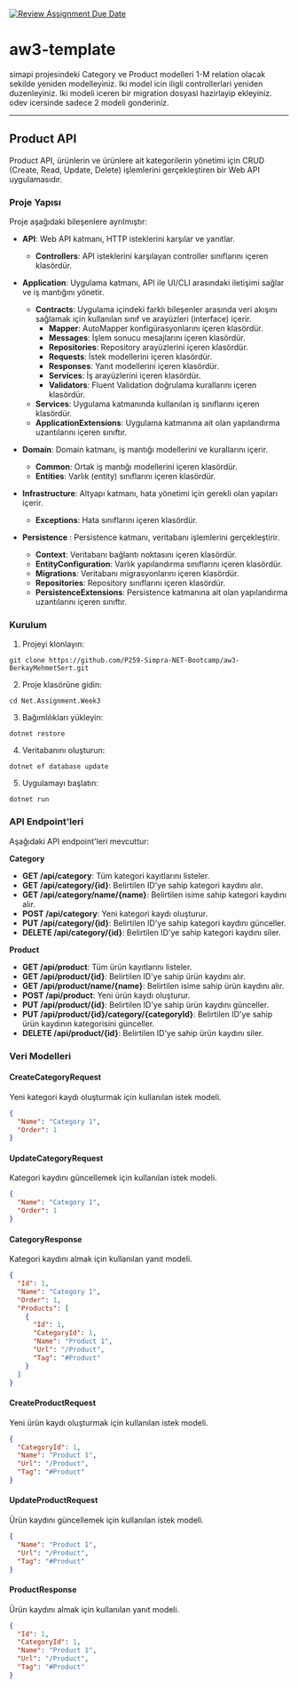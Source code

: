 [![Review Assignment Due Date](https://classroom.github.com/assets/deadline-readme-button-24ddc0f5d75046c5622901739e7c5dd533143b0c8e959d652212380cedb1ea36.svg)](https://classroom.github.com/a/gaQlcHTs)
# aw3-template

simapi projesindeki Category ve Product modelleri 1-M relation olacak sekilde yeniden modelleyiniz.
Iki model icin iligli controllerlari yeniden duzenleyiniz. 
Iki modeli iceren bir migration dosyasi hazirlayip ekleyiniz. 
odev icersinde sadece 2 modeli gonderiniz. 

---

## Product API

Product API, ürünlerin ve ürünlere ait kategorilerin yönetimi için CRUD (Create, Read, Update, Delete) işlemlerini gerçekleştiren bir Web API uygulamasıdır.

### Proje Yapısı

Proje aşağıdaki bileşenlere ayrılmıştır:

- **API**: Web API katmanı, HTTP isteklerini karşılar ve yanıtlar.
    - **Controllers**: API isteklerini karşılayan controller sınıflarını içeren klasördür.

- **Application**: Uygulama katmanı, API ile UI/CLI arasındaki iletişimi sağlar ve iş mantığını yönetir.
    - **Contracts**: Uygulama içindeki farklı bileşenler arasında veri akışını sağlamak için kullanılan sınıf ve arayüzleri (interface) içerir. 
      - **Mapper**: AutoMapper konfigürasyonlarını içeren klasördür.
      - **Messages**: İşlem sonucu mesajlarını içeren klasördür.
      - **Repositories**: Repository arayüzlerini içeren klasördür.
      - **Requests**: İstek modellerini içeren klasördür.
      - **Responses**: Yanıt modellerini içeren klasördür.
      - **Services**: İş arayüzlerini içeren klasördür.
      - **Validators**: Fluent Validation doğrulama kurallarını içeren klasördür.
    - **Services**: Uygulama katmanında kullanılan iş sınıflarını içeren klasördür.
    - **ApplicationExtensions**: Uygulama katmanına ait olan yapılandırma uzantılarını içeren sınıftır.

- **Domain**: Domain katmanı, iş mantığı modellerini ve kurallarını içerir.
    - **Common**: Ortak iş mantığı modellerini içeren klasördür.
    - **Entities**: Varlık (entity) sınıflarını içeren klasördür.

- **Infrastructure**: Altyapı katmanı, hata yönetimi için gerekli olan yapıları içerir.
    - **Exceptions**: Hata sınıflarını içeren klasördür.
  
- **Persistence** : Persistence katmanı, veritabanı işlemlerini gerçekleştirir.
    - **Context**: Veritabanı bağlantı noktasını içeren klasördür.
    - **EntityConfiguration**: Varlık yapılandırma sınıflarını içeren klasördür.
    - **Migrations**: Veritabanı migrasyonlarını içeren klasördür.
    - **Repositories**: Repository sınıflarını içeren klasördür.
    - **PersistenceExtensions**: Persistence katmanına ait olan yapılandırma uzantılarını içeren sınıftır.

### Kurulum

1. Projeyi klonlayın:
```shell
git clone https://github.com/P259-Simpra-NET-Bootcamp/aw3-BerkayMehmetSert.git
```

2. Proje klasörüne gidin:
```shell
cd Net.Assignment.Week3
```

3. Bağımlılıkları yükleyin:
```shell
dotnet restore
```

4. Veritabanını oluşturun:
```shell
dotnet ef database update
```

5. Uygulamayı başlatın:
```shell
dotnet run
```

### API Endpoint'leri

Aşağıdaki API endpoint'leri mevcuttur:

**Category**

- **GET /api/category**: Tüm kategori kayıtlarını listeler.
- **GET /api/category/{id}**: Belirtilen ID'ye sahip kategori kaydını alır.
- **GET /api/category/name/{name}**: Belirtilen isime sahip kategori kaydını alır.
- **POST /api/category**: Yeni kategori kaydı oluşturur.
- **PUT /api/category/{id}**: Belirtilen ID'ye sahip kategori kaydını günceller.
- **DELETE /api/category/{id}**: Belirtilen ID'ye sahip kategori kaydını siler.

**Product**

- **GET /api/product**: Tüm ürün kayıtlarını listeler.
- **GET /api/product/{id}**: Belirtilen ID'ye sahip ürün kaydını alır.
- **GET /api/product/name/{name}**: Belirtilen isime sahip ürün kaydını alır.
- **POST /api/product**: Yeni ürün kaydı oluşturur.
- **PUT /api/product/{id}**: Belirtilen ID'ye sahip ürün kaydını günceller.
- **PUT /api/product/{id}/category/{categoryId}**: Belirtilen ID'ye sahip ürün kaydının kategorisini günceller.
- **DELETE /api/product/{id}**: Belirtilen ID'ye sahip ürün kaydını siler.

### Veri Modelleri

#### CreateCategoryRequest

Yeni kategori kaydı oluşturmak için kullanılan istek modeli.

```json
{
  "Name": "Category 1",
  "Order": 1
}
```

#### UpdateCategoryRequest

Kategori kaydını güncellemek için kullanılan istek modeli.

```json
{
  "Name": "Category 1",
  "Order": 1
}
```

#### CategoryResponse

Kategori kaydını almak için kullanılan yanıt modeli.

```json
{
  "Id": 1,
  "Name": "Category 1",
  "Order": 1,
  "Products": [
    {
      "Id": 1,
      "CategoryId": 1,
      "Name": "Product 1",
      "Url": "/Product",
      "Tag": "#Product"
    }
  ]
}
```

#### CreateProductRequest

Yeni ürün kaydı oluşturmak için kullanılan istek modeli.

```json
{
  "CategoryId": 1,
  "Name": "Product 1",
  "Url": "/Product",
  "Tag": "#Product"
}
```

#### UpdateProductRequest

Ürün kaydını güncellemek için kullanılan istek modeli.

```json
{
  "Name": "Product 1",
  "Url": "/Product",
  "Tag": "#Product"
}
```

#### ProductResponse

Ürün kaydını almak için kullanılan yanıt modeli.

```json
{
  "Id": 1,
  "CategoryId": 1,
  "Name": "Product 1",
  "Url": "/Product",
  "Tag": "#Product"
}
```